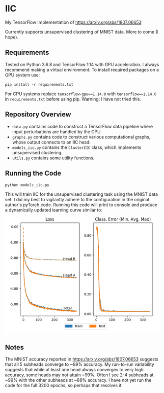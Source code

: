 # IIC
My TensorFlow Implementation of https://arxiv.org/abs/1807.06653

Currently supports unsupervised clustering of MNIST data. More to come (I hope).

## Requirements

Tested on Python 3.6.8 and TensorFlow 1.14 with GPU acceleration.
I always recommend making a virtual environment.
To install required packages on a GPU system use:
```
pip install -r requirements.txt
```
For CPU systems replace `tensorflow-gpu==1.14.0` with `tensorflow==1.14.0` in `requirements.txt` before using pip.
Warning: I have not tried this.

## Repository Overview
* `data.py` contains code to construct a TensorFlow data pipeline where input perturbations are handled by the CPU.
* `graphs.py` contains code to construct various computational graphs, whose output connects to an IIC head.
* `models_iic.py` contains the `ClusterIIC` class, which implements unsupervised clustering.
* `utils.py` contains some utility functions.

## Running the Code
```
python models_iic.py
```
This will train IIC for the unsupervised clustering task using the MNIST data set.
I did my best to vigilantly adhere to the configuration in the original author's pyTorch code.
Running this code will print to console and produce a dynamically updated learning curve similar to:

![Alt text](Figure_1.png?raw=true "Learning Curve")

## Notes
The MNIST accuracy reported in https://arxiv.org/abs/1807.06653 suggests that all 5 subheads converge to ~99% accuracy.
My run-to-run variability suggests that while at least one head always converges to very high accuracy, some heads may
not attain ~99%. Often I see 2-4 subheads at ~99% with the other subheads at ~88% accuracy. I have not yet run the code
for the full 3200 epochs, so perhaps that resolves it.